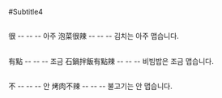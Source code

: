 #Subtitle4

##

很 -- -- -- 아주
泡菜很辣 -- -- -- 김치는 아주 맵습니다.

##

有點 -- -- -- 조금
石鍋拌飯有點辣 -- -- -- 비빔밥은 조금 맵습니다.

##

不 -- -- -- 안
烤肉不辣 -- -- -- 불고기는 안 맵습니다.
